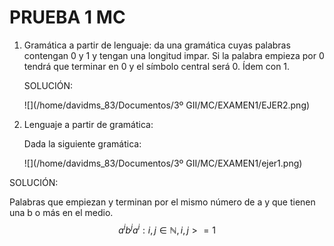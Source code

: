 # PRUEBA 1 MC

1. Gramática a partir de lenguaje: da una gramática cuyas palabras contengan 0 y 1 y tengan una longitud impar. Si la palabra empieza por 0 tendrá que terminar en 0 y el símbolo central será 0. Ídem con 1.

   SOLUCIÓN:

   ![](/home/davidms_83/Documentos/3º GII/MC/EXAMEN1/EJER2.png)



2. Lenguaje a partir de gramática:

   Dada la siguiente gramática:

   ![](/home/davidms_83/Documentos/3º GII/MC/EXAMEN1/ejer1.png)

SOLUCIÓN:

Palabras que empiezan y terminan por el mismo número de a y que tienen una b o más en el medio.
$$
a^{i}b^{j}a^{i}    : i,j \in \mathbb N, i,j >=1
$$
